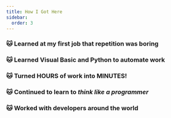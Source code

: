 ```yaml
---
title: How I Got Here
sidebar:
  order: 3
---
```


### 🐱 Learned at my first job that repetition was boring

### 🐱 Learned Visual Basic and Python to automate work

### 🐱 Turned HOURS of work into MINUTES!

### 🐱 Continued to learn to _think like a programmer_

### 🐱 Worked with developers around the world
